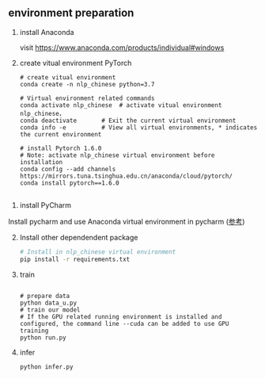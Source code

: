 

## environment preparation

1. install Anaconda

   visit https://www.anaconda.com/products/individual#windows


2. create vitual environment PyTorch
    ```shell
    # create vitual environment
    conda create -n nlp_chinese python=3.7	

    # Virtual environment related commands
    conda activate nlp_chinese  # activate vitual environment nlp_chinese，
    conda deactivate       # Exit the current virtual environment
    conda info -e          # View all virtual environments, * indicates the current environment

    # install Pytorch 1.6.0 
    # Note: activate nlp_chinese virtual environment before installation
    conda config --add channels https://mirrors.tuna.tsinghua.edu.cn/anaconda/cloud/pytorch/
    conda install pytorch==1.6.0
    ```
## 

1. install PyCharm

  Install pycharm and use Anaconda virtual environment in pycharm (<a href="https://jingyan.baidu.com/article/f3e34a12e7b015f5eb653523.html">参考</a>)

2. Install other dependendent package

   ```sh
   # Install in nlp_chinese virtual environment
   pip install -r requirements.txt
   ```

3. train

   ```
   
   # prepare data
   python data_u.py
   # train our model 
   # If the GPU related running environment is installed and configured, the command line --cuda can be added to use GPU training
   python run.py
   ```

4. infer

   ```shell
   python infer.py
   ```

   
